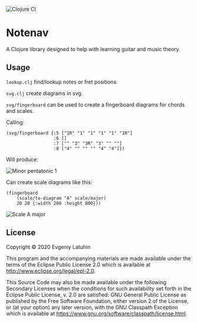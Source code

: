 ![Clojure CI](https://github.com/aardvark/note-navigator/workflows/Clojure%20CI/badge.svg?branch=master)

# Notenav

A Clojure library designed to help with learning guitar and music theory.

## Usage

```lookup.clj``` find/lookup notes or fret positions

```svg.clj``` create diagrams in svg.

```svg/fingerboard``` can be used to create a fingerboard diagrams
for chords and scales.

Calling:
```
(svg/fingerboard {:5 ["1R" "1" "1" "1" "1" "1R"]
                  :6 []
                  :7 ["" "3" "3R" "3" "" ""]
                  :8 ["4" "" "" "" "4" "4"]})
```
Will produce:

![Minor pentatonic 1](doc/minor-pentatonic-with-notes.svg)

Can create scale diagrams like this:
```
(fingerboard
    (scale/to-diagram "A" scale/major)
    20 20 {:width 200 :height 800}))
```
![Scale A major](doc/A-major2.svg)

## License

Copyright © 2020 Evgeniy Latuhin

This program and the accompanying materials are made available under the
terms of the Eclipse Public License 2.0 which is available at
http://www.eclipse.org/legal/epl-2.0.

This Source Code may also be made available under the following Secondary
Licenses when the conditions for such availability set forth in the Eclipse
Public License, v. 2.0 are satisfied: GNU General Public License as published by
the Free Software Foundation, either version 2 of the License, or (at your
option) any later version, with the GNU Classpath Exception which is available
at https://www.gnu.org/software/classpath/license.html.
